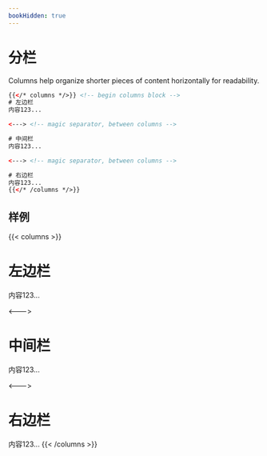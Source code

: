 ```yaml
---
bookHidden: true
---
```




# 分栏

Columns help organize shorter pieces of content horizontally for readability.


```html
{{</* columns */>}} <!-- begin columns block -->
# 左边栏
内容123...

<---> <!-- magic separator, between columns -->

# 中间栏
内容123...

<---> <!-- magic separator, between columns -->

# 右边栏
内容123...
{{</* /columns */>}}
```

## 样例

{{< columns >}} <!-- begin columns block -->
# 左边栏
内容123...

<---> <!-- magic separator, between columns -->

# 中间栏
内容123...

<---> <!-- magic separator, between columns -->

# 右边栏
内容123...
{{< /columns >}} 
